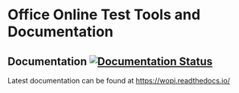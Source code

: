 # Office Online Test Tools and Documentation

## Documentation [![Documentation Status](https://readthedocs.org/projects/wopi/badge/?version=latest)](https://wopi.readthedocs.io/)

Latest documentation can be found at https://wopi.readthedocs.io/
